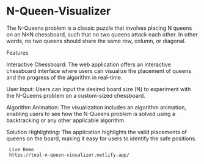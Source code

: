 # N-Queen-Visualizer

The N-Queens problem is a classic puzzle that involves placing N queens on an N×N chessboard, such that no two queens attack each other. 
In other words, no two queens should share the same row, column, or diagonal.

Features

Interactive Chessboard: The web application offers an interactive chessboard interface where users can visualize the placement of queens and the progress of the algorithm in real-time.

User Input: Users can input the desired board size (N) to experiment with the N-Queens problem on a custom-sized chessboard.

Algorithm Animation: The visualization includes an algorithm animation, enabling users to see how the N-Queens problem is solved using a backtracking or any other applicable algorithm.

Solution Highlighting: The application highlights the valid placements of queens on the board, making it easy for users to identify the safe positions.

     Live Demo
     https://teal-n-queen-viusalizer.netlify.app/
